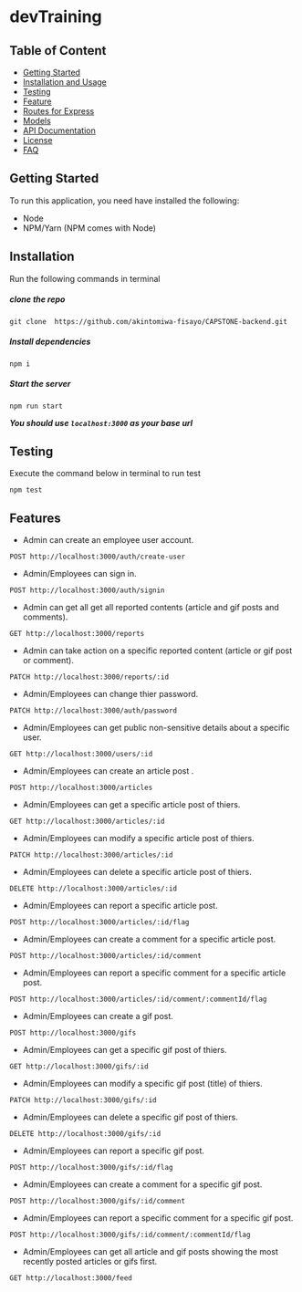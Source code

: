 # devTraining


## Table of Content
- [Getting Started](#Getting-Started)
- [Installation and Usage](#Installation-and-Usage)
- [Testing](#Testing)
- [Feature](#Features)
- [Routes for Express](#Routes-for-Express)
- [Models](#Models)
- [API Documentation](#API-Documentation)
- [License](#License)
- [FAQ](#FAQ)

## Getting Started
To run this application, you need have installed the  following:
- Node
- NPM/Yarn (NPM comes with Node)

## Installation
Run the following commands in terminal
##### clone the repo
```
git clone  https://github.com/akintomiwa-fisayo/CAPSTONE-backend.git
```
##### Install dependencies
```
npm i 
```

#####  Start the server
```
npm run start
```
___You should use ```localhost:3000``` as your base url___


## Testing
Execute the command below in terminal to run test
```shell
npm test
```

## Features
  * Admin can create an employee user account.
  ```node
  POST http://localhost:3000/auth/create-user
  ```
  >
 * Admin/Employees can sign in.
  ```node
  POST http://localhost:3000/auth/signin
  ```
  >
  * Admin can get all get all reported contents (article and gif posts and comments).
  ```node
  GET http://localhost:3000/reports
  ```
  >
  * Admin can take action on a specific reported content (article or gif post or comment).
  ```node
  PATCH http://localhost:3000/reports/:id
  ```
  >
 * Admin/Employees can change thier password.
  ```node
  PATCH http://localhost:3000/auth/password
  ```
  >
 * Admin/Employees can get public non-sensitive details about a specific user.
  ```node
  GET http://localhost:3000/users/:id
  ```
  >
 * Admin/Employees can create an article post .
  ```node
  POST http://localhost:3000/articles
  ```
  >
 * Admin/Employees can get a specific article post of thiers.
  ```node
  GET http://localhost:3000/articles/:id
  ```
  >
  * Admin/Employees can modify a specific article post of thiers.
  ```node
  PATCH http://localhost:3000/articles/:id
  ```
  >
  * Admin/Employees can delete a specific article post of thiers.
  ```node
  DELETE http://localhost:3000/articles/:id
  ```
  >
  * Admin/Employees can report a specific article post.
  ```node
  POST http://localhost:3000/articles/:id/flag
  ```
  >
  * Admin/Employees can create a comment for a specific article post.
  ```node
  POST http://localhost:3000/articles/:id/comment
  ```
  >
  * Admin/Employees can report a specific comment for a specific article post.
  ```node
  POST http://localhost:3000/articles/:id/comment/:commentId/flag
  ```
  >
 * Admin/Employees can create a gif post.
  ```node
  POST http://localhost:3000/gifs
  ```
  >
 * Admin/Employees can get a specific gif post of thiers.
  ```node
  GET http://localhost:3000/gifs/:id
  ```
  >
  * Admin/Employees can modify a specific gif post (title) of thiers.
  ```node
  PATCH http://localhost:3000/gifs/:id
  ```
  >
  * Admin/Employees can delete a specific gif post of thiers.
  ```node
  DELETE http://localhost:3000/gifs/:id
  ```
  >
  * Admin/Employees can report a specific gif post.
  ```node
  POST http://localhost:3000/gifs/:id/flag
  ```
  >
  * Admin/Employees can create a comment for a specific gif post.
  ```node
  POST http://localhost:3000/gifs/:id/comment
  ```
  >
  * Admin/Employees can report a specific comment for a specific gif post.
  ```node
  POST http://localhost:3000/gifs/:id/comment/:commentId/flag
  ```
  >
  * Admin/Employees can get all article and gif posts showing the most recently posted articles or gifs first.
  ```node
  GET http://localhost:3000/feed
  ```
  >
